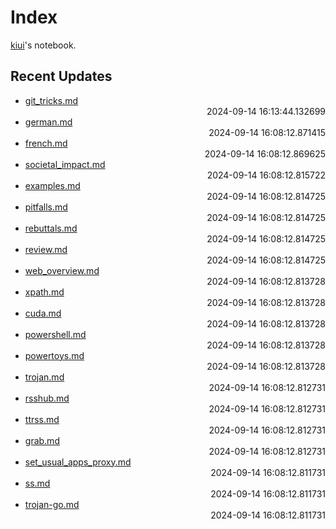 
# Index

[kiui](https://kiui.moe/)'s notebook.

## Recent Updates
- [git_tricks.md](linux\git_tricks/) <div style="text-align: right">2024-09-14 16:13:44.132699</div>
- [german.md](language\german/) <div style="text-align: right">2024-09-14 16:08:12.871415</div>
- [french.md](language\french/) <div style="text-align: right">2024-09-14 16:08:12.869625</div>
- [societal_impact.md](writings\societal_impact/) <div style="text-align: right">2024-09-14 16:08:12.815722</div>
- [examples.md](writings\examples/) <div style="text-align: right">2024-09-14 16:08:12.814725</div>
- [pitfalls.md](writings\pitfalls/) <div style="text-align: right">2024-09-14 16:08:12.814725</div>
- [rebuttals.md](writings\rebuttals/) <div style="text-align: right">2024-09-14 16:08:12.814725</div>
- [review.md](writings\review/) <div style="text-align: right">2024-09-14 16:08:12.814725</div>
- [web_overview.md](web\web_overview/) <div style="text-align: right">2024-09-14 16:08:12.813728</div>
- [xpath.md](web\scrape\xpath/) <div style="text-align: right">2024-09-14 16:08:12.813728</div>
- [cuda.md](windows\cuda/) <div style="text-align: right">2024-09-14 16:08:12.813728</div>
- [powershell.md](windows\powershell/) <div style="text-align: right">2024-09-14 16:08:12.813728</div>
- [powertoys.md](windows\powertoys/) <div style="text-align: right">2024-09-14 16:08:12.813728</div>
- [trojan.md](web\proxy\trojan/) <div style="text-align: right">2024-09-14 16:08:12.812731</div>
- [rsshub.md](web\rss\rsshub/) <div style="text-align: right">2024-09-14 16:08:12.812731</div>
- [ttrss.md](web\rss\ttrss/) <div style="text-align: right">2024-09-14 16:08:12.812731</div>
- [grab.md](web\scrape\grab/) <div style="text-align: right">2024-09-14 16:08:12.812731</div>
- [set_usual_apps_proxy.md](web\proxy\set_usual_apps_proxy/) <div style="text-align: right">2024-09-14 16:08:12.811731</div>
- [ss.md](web\proxy\ss/) <div style="text-align: right">2024-09-14 16:08:12.811731</div>
- [trojan-go.md](web\proxy\trojan-go/) <div style="text-align: right">2024-09-14 16:08:12.811731</div>
